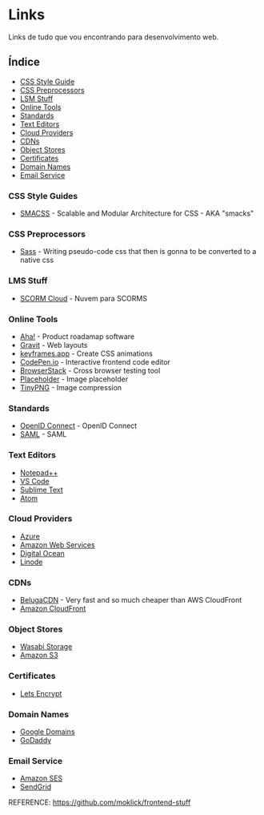 Links
=====

Links de tudo que vou encontrando para desenvolvimento web.

## Índice
- [CSS Style Guide](#css-style-guide)
- [CSS Preprocessors](#css-preprocessors)
- [LSM Stuff](#lms-stuff)
- [Online Tools](#online-tools)
- [Standards](#standards)
- [Text Editors](#text-editors)
- [Cloud Providers](#cloud-providers)
- [CDNs](#cdns)
- [Object Stores](#object-stores)
- [Certificates](#certificates)
- [Domain Names](#domain-names)
- [Email Service](#email-service)

### CSS Style Guides
- [SMACSS](https://smacss.com/) - Scalable and Modular Architecture for CSS - AKA "smacks"

### CSS Preprocessors
- [Sass](http://sass-lang.com/) - Writing pseudo-code css that then is gonna to be converted to a native css


### LMS Stuff
- [SCORM Cloud](https://cloud.scorm.com/sc/guest/SignInForm) - Nuvem para SCORMS

### Online Tools
- [Aha!](https://www.aha.io) - Product roadamap software
- [Gravit](https://designer.gravit.io) - Web layouts
- [keyframes.app](https://keyframes.app) - Create CSS animations
- [CodePen.io](https://codepen.io/) - Interactive frontend code editor
- [BrowserStack](https://www.browserstack.com/) - Cross browser testing tool
- [Placeholder](https://placeholder.com) - Image placeholder
- [TinyPNG](https://tinypng.com) - Image compression

### Standards
- [OpenID Connect](http://openid.net/connect/) - OpenID Connect
- [SAML](https://en.wikipedia.org/wiki/Security_Assertion_Markup_Language) - SAML

### Text Editors
- [Notepad++](https://notepad-plus-plus.org/)
- [VS Code](https://code.visualstudio.com/)
- [Sublime Text](https://www.sublimetext.com/)
- [Atom](https://atom.io/)

### Cloud Providers
- [Azure](https://azure.microsoft.com/)
- [Amazon Web Services](https://aws.amazon.com/)
- [Digital Ocean](https://www.digitalocean.com/)
- [Linode](https://www.linode.com/)

### CDNs
- [BelugaCDN](https://www.belugacdn.com/) - Very fast and so much cheaper than AWS CloudFront
- [Amazon CloudFront](https://aws.amazon.com/pt/cloudfront/)

### Object Stores
- [Wasabi Storage](https://wasabi.com/)
- [Amazon S3](https://aws.amazon.com/pt/s3/)

### Certificates
- [Lets Encrypt](https://letsencrypt.org)

### Domain Names
- [Google Domains](https://domains.google)
- [GoDaddy](https://br.godaddy.com)

### Email Service
- [Amazon SES](https://aws.amazon.com/pt/ses/)
- [SendGrid](https://sendgrid.com/)


REFERENCE: https://github.com/moklick/frontend-stuff